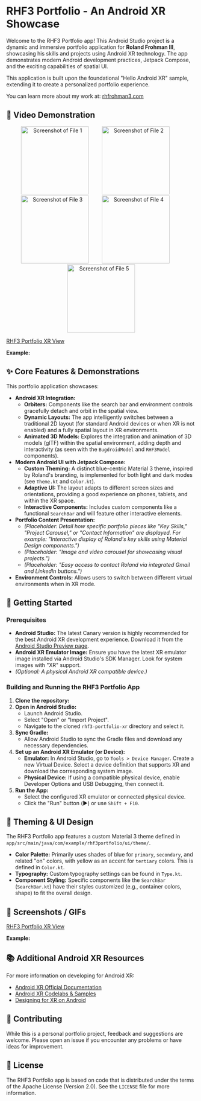 # RHF3 Portfolio - An Android XR Showcase

Welcome to the RHF3 Portfolio app! This Android Studio project is a dynamic and immersive portfolio application for **Roland Frohman III**, showcasing his skills and projects using Android XR technology. The app demonstrates modern Android development practices, Jetpack Compose, and the exciting capabilities of spatial UI.

This application is built upon the foundational "Hello Android XR" sample, extending it to create a personalized portfolio experience.

You can learn more about my work at: [rhfrohman3.com](https://rhfrohman3.com)

## 🎥 Video Demonstration
<div align="center">
  <img src="images/File1.png" alt="Screenshot of File 1" width="180"/>
  &nbsp; &nbsp; &nbsp; &nbsp;
  <img src="images/File2.png" alt="Screenshot of File 2" width="180"/>
  &nbsp; &nbsp; &nbsp; &nbsp;
  <img src="images/File3.png" alt="Screenshot of File 3" width="180"/>
  &nbsp; &nbsp; &nbsp; &nbsp;
  <img src="images/File4.png" alt="Screenshot of File 4" width="180"/>
  &nbsp; &nbsp; &nbsp; &nbsp;
  <img src="images/File5.png" alt="Screenshot of File 5" width="180"/>
</div>




[RHF3 Portfolio XR View](docs/demo.gif)

**Example:**
<!-- [Watch the RHF3 Portfolio App in Action!](https://www.youtube.com/watch?v=your_video_id) -->

## ✨ Core Features & Demonstrations

This portfolio application showcases:

-   **Android XR Integration:**
    -   **Orbiters:** Components like the search bar and environment controls gracefully detach and orbit in the spatial view.
    -   **Dynamic Layouts:** The app intelligently switches between a traditional 2D layout (for standard Android devices or when XR is not enabled) and a fully spatial layout in XR environments.
    -   **Animated 3D Models:** Explores the integration and animation of 3D models (glTF) within the spatial environment, adding depth and interactivity (as seen with the `BugdroidModel` and `RHF3Model` components).
-   **Modern Android UI with Jetpack Compose:**
    -   **Custom Theming:** A distinct blue-centric Material 3 theme, inspired by Roland's branding, is implemented for both light and dark modes (see `Theme.kt` and `Color.kt`).
    -   **Adaptive UI:** The layout adapts to different screen sizes and orientations, providing a good experience on phones, tablets, and within the XR space.
    -   **Interactive Components:** Includes custom components like a functional `SearchBar` and will feature other interactive elements.
-   **Portfolio Content Presentation:**
    -   *(Placeholder: Detail how specific portfolio pieces like "Key Skills," "Project Carousel," or "Contact Information" are displayed. For example: "Interactive display of Roland's key skills using Material Design components.")*
    -   *(Placeholder: "Image and video carousel for showcasing visual projects.")*
    -   *(Placeholder: "Easy access to contact Roland via integrated Gmail and LinkedIn buttons.")*
-   **Environment Controls:** Allows users to switch between different virtual environments when in XR mode.

## 🚀 Getting Started

### Prerequisites

-   **Android Studio:** The latest Canary version is highly recommended for the best Android XR development experience. Download it from the [Android Studio Preview page](https://developer.android.com/studio/preview).
-   **Android XR Emulator Image:** Ensure you have the latest XR emulator image installed via Android Studio's SDK Manager. Look for system images with "XR" support.
-   *(Optional: A physical Android XR compatible device.)*

### Building and Running the RHF3 Portfolio App

1.  **Clone the repository:**
2. **Open in Android Studio:**
    *   Launch Android Studio.
    *   Select "Open" or "Import Project".
    *   Navigate to the cloned `rhf3-portfolio-xr` directory and select it.
3.  **Sync Gradle:**
    *   Allow Android Studio to sync the Gradle files and download any necessary dependencies.
4.  **Set up an Android XR Emulator (or Device):**
    *   **Emulator:** In Android Studio, go to `Tools > Device Manager`. Create a new Virtual Device. Select a device definition that supports XR and download the corresponding system image.
    *   **Physical Device:** If using a compatible physical device, enable Developer Options and USB Debugging, then connect it.
5.  **Run the App:**
    *   Select the configured XR emulator or connected physical device.
    *   Click the "Run" button (▶️) or use `Shift + F10`.

## 🎨 Theming & UI Design

The RHF3 Portfolio app features a custom Material 3 theme defined in `app/src/main/java/com/example/rhf3portfolio/ui/theme/`.

-   **Color Palette:** Primarily uses shades of blue for `primary`, `secondary`, and related "on" colors, with yellow as an accent for `tertiary` colors. This is defined in `Color.kt`.
-   **Typography:** Custom typography settings can be found in `Type.kt`.
-   **Component Styling:** Specific components like the `SearchBar` (`SearchBar.kt`) have their styles customized (e.g., container colors, shape) to fit the overall design.

## 📸 Screenshots / GIFs

[RHF3 Portfolio XR View](docs/screenshots/demo.gif)

**Example:**
<!-- ![RHF3 Portfolio XR View](docs/screenshots/demo.gif) -->
<!-- *Roland Frohman III's portfolio viewed in an Android XR environment.* -->

## 📚 Additional Android XR Resources

For more information on developing for Android XR:

-   [Android XR Official Documentation](https://developer.android.com/develop/xr)
-   [Android XR Codelabs & Samples](https://developer.android.com/develop/xr#bootcamp)
-   [Designing for XR on Android](https://developer.android.com/design/ui/xr)

## 🤝 Contributing

While this is a personal portfolio project, feedback and suggestions are welcome. Please open an issue if you encounter any problems or have ideas for improvement.

## 📄 License

The RHF3 Portfolio app is based on code that is distributed under the terms of the Apache License (Version 2.0). See the `LICENSE` file for more information.
